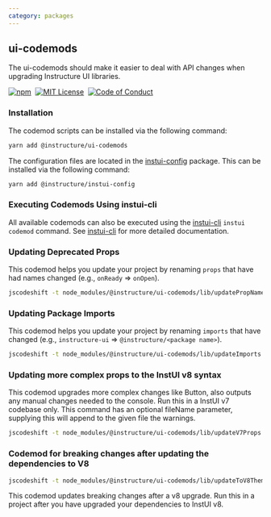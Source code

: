 ```yaml
---
category: packages
---
```


## ui-codemods

The ui-codemods should make it easier to deal with API changes when upgrading Instructure UI libraries.

[![npm][npm]][npm-url]&nbsp;
[![MIT License][license-badge]][license]&nbsp;
[![Code of Conduct][coc-badge]][coc]

### Installation

The codemod scripts can be installed via the following command:

```sh
yarn add @instructure/ui-codemods
```

The configuration files are located in the [instui-config](#instui-config) package.
This can be installed via the following command:

```sh
yarn add @instructure/instui-config
```

### Executing Codemods Using instui-cli

All available codemods can also be executed using the [instui-cli](#instui-cli) `instui codemod` command. See [instui-cli](#instui-cli) for more detailed documentation.

### Updating Deprecated Props

This codemod helps you update your project by renaming `props` that have had names changed (e.g., `onReady` => `onOpen`).

```sh
jscodeshift -t node_modules/@instructure/ui-codemods/lib/updatePropNames.js <path> --config=node_modules/@instructure/instui-config/codemod-configs/v<version number ex. 5 or 6>/propNames.config.json
```

### Updating Package Imports

This codemod helps you update your project by renaming `imports` that have changed (e.g., `instructure-ui` => `@instructure/<package name>`).

```sh
jscodeshift -t node_modules/@instructure/ui-codemods/lib/updateImports.js <path> --config=node_modules/@instructure/instui-config/codemod-configs/v<version number ex. 5 or 6>/imports.config.js
```

### Updating more complex props to the InstUI v8 syntax

This codemod upgrades more complex changes like Button, also outputs any manual changes needed to the console. Run this in a InstUI v7 codebase only. This command has an optional fileName parameter, supplying this will append to the given file the warnings.

```sh
jscodeshift -t node_modules/@instructure/ui-codemods/lib/updateV7Props.js <path> -fileName updateV7PropsWarnings.txt
```

### Codemod for breaking changes after updating the dependencies to V8

```sh
jscodeshift -t node_modules/@instructure/ui-codemods/lib/updateToV8Theming.js <path>
```

This codemod updates breaking changes after a v8 upgrade. Run this in a project after you have upgraded your dependencies to InstUI v8.

[npm]: https://img.shields.io/npm/v/@instructure/ui-codemods.svg
[npm-url]: https://npmjs.com/package/@instructure/ui-codemods
[license-badge]: https://img.shields.io/npm/l/instructure-ui.svg?style=flat-square
[license]: https://github.com/instructure/instructure-ui/blob/master/LICENSE
[coc-badge]: https://img.shields.io/badge/code%20of-conduct-ff69b4.svg?style=flat-square
[coc]: https://github.com/instructure/instructure-ui/blob/master/CODE_OF_CONDUCT.md
